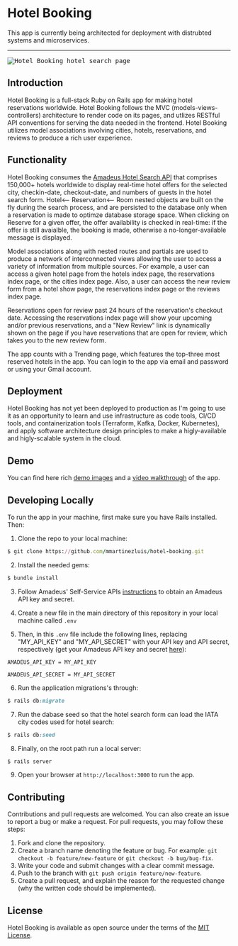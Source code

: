 # Hotel Booking
This app is currently being architected for deployment with distrubted systems and microservices.

------------------------------------------------------------
<kbd>
<img src="https://user-images.githubusercontent.com/75151961/206912626-081da6f9-c6df-43a9-ad63-23f2ffdf930a.png" alt="Hotel Booking hotel search page">
</kbd>
&nbsp;

## Introduction
Hotel Booking is a full-stack Ruby on Rails app for making hotel reservations worldwide. Hotel Booking follows the MVC (models-views-controllers) architecture to render code on its pages, and utlizes RESTful API conventions for serving the data needed in the frontend. Hotel Booking utilizes model associations involving cities, hotels, reservations, and reviews to produce a rich user experience.

## Functionality
Hotel Booking consumes the [Amadeus Hotel Search API](https://developers.amadeus.com/self-service/category/hotel/api-doc/hotel-search) that comprises 150,000+ hotels worldwide to display real-time hotel offers for the selected city, checkin-date, checkout-date, and numbers of guests in the hotel search form. Hotel<-- Reservation<-- Room nested objects are built on the fly during the search process, and are persisted to the database only when a reservation is made to optimze database storage space. When clicking on Reserve for a given offer, the offer availability is checked in real-time: if the offer is still avaialble, the booking is made, otherwise a no-longer-available message is displayed.

Model associations along with nested routes and partials are used to produce a network of interconnected views allowing the user to access a variety of information from multiple sources. For example, a user can access a given hotel page from the hotels index page, the reservations index page, or the cities index page. Also, a user can access the new review form from a hotel show page, the reservations index page or the reviews index page. 

Reservations open for review past 24 hours of the reservation's checkout date. Accessing the reservations index page will show your upcoming and/or previous reservations, and a "New Review" link is dynamically shown on the page if you have reservations that are open for review, which takes you to the new review form. 

The app counts with a Trending page, which features the top-three most reserved hotels in the app. You can login to the app via email and password or using your Gmail account. 

## Deployment
Hotel Booking has not yet been deployed to production as I'm going to use it as an opportunity to learn and use infrastructure as code tools, CI/CD tools, and containerization tools (Terraform, Kafka, Docker, Kubernetes), and apply software architecture design principles to make a higly-available and higly-scalable system in the cloud. 

## Demo
You can find here rich [demo images](https://github.com/mmartinezluis/hotel-booking/issues/1) and a [video walkthrough](https://www.youtube.com/watch?v=WQBDlivswpM&t=65s) of the app. 


## Developing Locally
To run the app in your machine, first make sure you have Rails installed. Then: 
1. Clone the repo to your local machine:
``` ruby
$ git clone https://github.com/mmartinezluis/hotel-booking.git
```

2. Install the needed gems:
``` ruby
$ bundle install
```

3. Follow Amadeus' Self-Service APIs [instructions](https://developers.amadeus.com/get-started/get-started-with-self-service-apis-335) to obtain an Amadeus API key and secret.

4. Create a new file in the main directory of this repository in your local machine called `.env`

5. Then, in this `.env` file include the following lines, replacing "MY_API_KEY" and "MY_API_SECRET" with your API key and API secret, respectively (get your Amadeus API key and secret [here](https://developers.amadeus.com/self-service/category/hotel/api-doc/hotel-search/api-reference)):

```
AMADEUS_API_KEY = MY_API_KEY

AMADEUS_API_SECRET = MY_API_SECRET
```

6. Run the application migrations's through:
``` ruby
$ rails db:migrate
```

7. Run the dabase seed so that the hotel search form can load the IATA city codes used for hotel search:
```ruby
$ rails db:seed
```

8. Finally, on the root path run a local server:
``` ruby
$ rails server
```

9. Open your browser at `http://localhost:3000` to run the app.

## Contributing
Contributions and pull requests are welcomed. You can also create an issue to report a bug or make a request. For pull requests, you may follow these steps:
1. Fork and clone the repository.
2. Create a branch name denoting the feature or bug. For example: `git checkout -b feature/new-feature` or `git checkout -b bug/bug-fix`.
3. Write your code and submit changes with a clear commit message.
4. Push to the branch with `git push origin feature/new-feature`. 
5. Create a pull request, and explain the reason for the requested change (why the written code should be implemented).

## License
Hotel Booking is available as open source under the terms of the [MIT License](https://github.com/mmartinezluis/hotel-booking/blob/main/LICENSE.md). 


